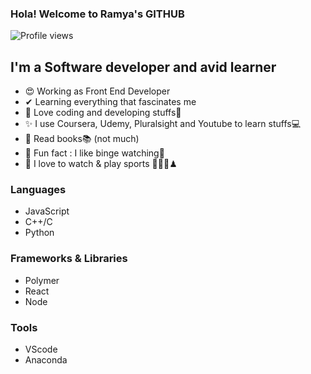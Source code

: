 ### Hola! Welcome to Ramya's GITHUB

![Profile views](https://gpvc.arturio.dev/ramyaDhanush)

## I'm a Software developer and avid learner

- 😍 Working as Front End Developer
- ✔  Learning everything that fascinates me
- 💖 Love coding and developing stuffs🧬
- ✨ I use Coursera, Udemy, Pluralsight and Youtube to learn stuffs💻
- 🤞  Read books📚 (not much)
- 🎈  Fun fact : I like binge watching👀
- 🏓 I love to watch & play sports 🏸🏏🎲♟

### Languages

- JavaScript
- C++/C
- Python
  
### Frameworks & Libraries

- Polymer
- React
- Node

### Tools
- VScode
- Anaconda
